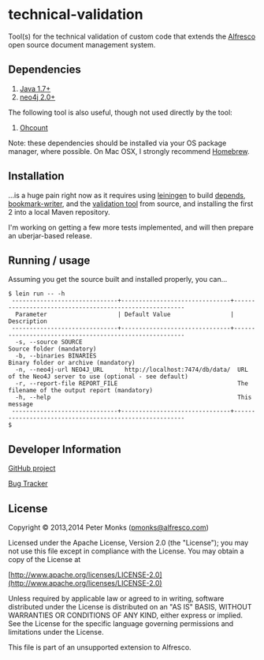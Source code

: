 # technical-validation

Tool(s) for the technical validation of custom code that extends the [Alfresco](http://www.alfresco.com) open source document management system.

## Dependencies
 1. [Java 1.7+](http://www.oracle.com/technetwork/java/javase/downloads/index.html)
 2. [neo4j 2.0+](http://www.neo4j.org/)

The following tool is also useful, though not used directly by the tool:

 1. [Ohcount](https://github.com/blackducksw/ohcount)

Note: these dependencies should be installed via your OS package manager, where possible.  On Mac OSX, I strongly recommend [Homebrew](http://brew.sh/).

## Installation

...is a huge pain right now as it requires using [leiningen](http://leiningen.org/) to build [depends](https://github.com/pmonks/depends), [bookmark-writer](https://github.com/pmonks/bookmark-writer), and the [validation tool](https://github.com/AlfrescoLabs/technical-validation) from source, and installing the first 2 into a local Maven repository.

I'm working on getting a few more tests implemented, and will then prepare an uberjar-based release.

## Running / usage

Assuming you get the source built and installed properly, you can...

```shell
$ lein run -- -h
 ------------------------------+-------------------------------+--------------------------------------------------------
  Parameter                    | Default Value                 | Description
 ------------------------------+-------------------------------+--------------------------------------------------------
  -s, --source SOURCE                                            Source folder (mandatory)
  -b, --binaries BINARIES                                        Binary folder or archive (mandatory)
  -n, --neo4j-url NEO4J_URL      http://localhost:7474/db/data/  URL of the Neo4J server to use (optional - see default)
  -r, --report-file REPORT_FILE                                  The filename of the output report (mandatory)
  -h, --help                                                     This message
 ------------------------------+-------------------------------+--------------------------------------------------------
$ 
```

## Developer Information

[GitHub project](https://github.com/AlfrescoLabs/technical-validation)

[Bug Tracker](https://github.com/AlfrescoLabs/technical-validation/issues)

## License

Copyright © 2013,2014 Peter Monks (pmonks@alfresco.com)

Licensed under the Apache License, Version 2.0 (the "License");
you may not use this file except in compliance with the License.
You may obtain a copy of the License at

   [http://www.apache.org/licenses/LICENSE-2.0](http://www.apache.org/licenses/LICENSE-2.0)

Unless required by applicable law or agreed to in writing, software
distributed under the License is distributed on an "AS IS" BASIS,
WITHOUT WARRANTIES OR CONDITIONS OF ANY KIND, either express or implied.
See the License for the specific language governing permissions and
limitations under the License.

This file is part of an unsupported extension to Alfresco.
